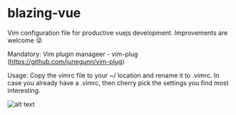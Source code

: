 # blazing-vue
Vim configuration file for productive vuejs development. Improvements are welcome 😜

Mandatory:
Vim plugin manageer - vim-plug (https://github.com/junegunn/vim-plug)

Usage:
Copy the vimrc file to your ~/ location and rename it to .vimrc. In case you already have a .vimrc, then cherry pick the settings you find most interesting.


![alt text](http://i65.tinypic.com/mk8bgi.png)


